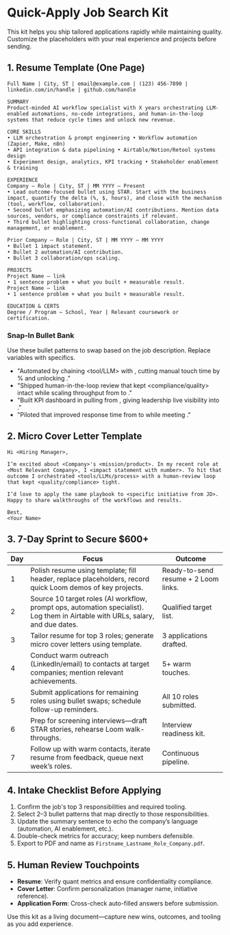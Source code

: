 # Quick-Apply Job Search Kit

This kit helps you ship tailored applications rapidly while maintaining quality. Customize the placeholders with your real experience and projects before sending.

## 1. Resume Template (One Page)

```
Full Name | City, ST | email@example.com | (123) 456-7890 | linkedin.com/in/handle | github.com/handle

SUMMARY
Product-minded AI workflow specialist with X years orchestrating LLM-enabled automations, no-code integrations, and human-in-the-loop systems that reduce cycle times and unlock new revenue.

CORE SKILLS
• LLM orchestration & prompt engineering • Workflow automation (Zapier, Make, n8n)
• API integration & data pipelining • Airtable/Notion/Retool systems design
• Experiment design, analytics, KPI tracking • Stakeholder enablement & training

EXPERIENCE
Company — Role | City, ST | MM YYYY – Present
• Lead outcome-focused bullet using STAR. Start with the business impact, quantify the delta (%, $, hours), and close with the mechanism (tool, workflow, collaboration).
• Second bullet emphasizing automation/AI contributions. Mention data sources, vendors, or compliance constraints if relevant.
• Third bullet highlighting cross-functional collaboration, change management, or enablement.

Prior Company — Role | City, ST | MM YYYY – MM YYYY
• Bullet 1 impact statement.
• Bullet 2 automation/AI contribution.
• Bullet 3 collaboration/ops scaling.

PROJECTS
Project Name — link
• 1 sentence problem + what you built + measurable result.
Project Name — link
• 1 sentence problem + what you built + measurable result.

EDUCATION & CERTS
Degree / Program — School, Year | Relevant coursework or certification.
```

### Snap-In Bullet Bank
Use these bullet patterns to swap based on the job description. Replace variables with specifics.

- "Automated <process> by chaining <tool/LLM> with <system>, cutting manual touch time by <X>% and unlocking <result>."
- "Shipped human-in-the-loop review that kept <compliance/quality> intact while scaling throughput from <baseline> to <new level>."
- "Built KPI dashboard in <BI tool> pulling from <sources>, giving leadership live visibility into <metric>."
- "Piloted <LLM feature> that improved <team> response time from <baseline> to <metric> while meeting <policy>."

## 2. Micro Cover Letter Template

```
Hi <Hiring Manager>,

I’m excited about <Company>'s <mission/product>. In my recent role at <Most Relevant Company>, I <impact statement with number>. To hit that outcome I orchestrated <tools/LLMs/process> with a human-review loop that kept <quality/compliance> tight.

I’d love to apply the same playbook to <specific initiative from JD>. Happy to share walkthroughs of the workflows and results.

Best,
<Your Name>
```

## 3. 7-Day Sprint to Secure $600+

| Day | Focus | Outcome |
| --- | ----- | ------- |
| 1 | Polish resume using template; fill header, replace placeholders, record quick Loom demos of key projects. | Ready-to-send resume + 2 Loom links. |
| 2 | Source 10 target roles (AI workflow, prompt ops, automation specialist). Log them in Airtable with URLs, salary, and due dates. | Qualified target list. |
| 3 | Tailor resume for top 3 roles; generate micro cover letters using template. | 3 applications drafted. |
| 4 | Conduct warm outreach (LinkedIn/email) to contacts at target companies; mention relevant achievements. | 5+ warm touches. |
| 5 | Submit applications for remaining roles using bullet swaps; schedule follow-up reminders. | All 10 roles submitted. |
| 6 | Prep for screening interviews—draft STAR stories, rehearse Loom walk-throughs. | Interview readiness kit. |
| 7 | Follow up with warm contacts, iterate resume from feedback, queue next week’s roles. | Continuous pipeline. |

## 4. Intake Checklist Before Applying

1. Confirm the job's top 3 responsibilities and required tooling.
2. Select 2–3 bullet patterns that map directly to those responsibilities.
3. Update the summary sentence to echo the company’s language (automation, AI enablement, etc.).
4. Double-check metrics for accuracy; keep numbers defensible.
5. Export to PDF and name as `Firstname_Lastname_Role_Company.pdf`.

## 5. Human Review Touchpoints

- **Resume**: Verify quant metrics and ensure confidentiality compliance.
- **Cover Letter**: Confirm personalization (manager name, initiative reference).
- **Application Form**: Cross-check auto-filled answers before submission.

Use this kit as a living document—capture new wins, outcomes, and tooling as you add experience.
